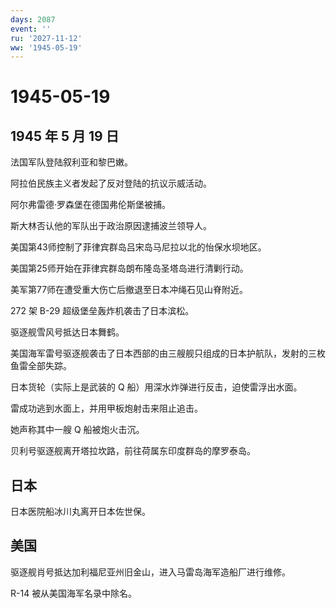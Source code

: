 ```yaml
---
days: 2087
event: ''
ru: '2027-11-12'
ww: '1945-05-19'
---
```


# 1945-05-19

## 1945 年 5 月 19 日

法国军队登陆叙利亚和黎巴嫩。

阿拉伯民族主义者发起了反对登陆的抗议示威活动。

阿尔弗雷德·罗森堡在德国弗伦斯堡被捕。

斯大林否认他的军队出于政治原因逮捕波兰领导人。

美国第43师控制了菲律宾群岛吕宋岛马尼拉以北的怡保水坝地区。

美国第25师开始在菲律宾群岛朗布隆岛圣塔岛进行清剿行动。

美军第77师在遭受重大伤亡后撤退至日本冲绳石见山脊附近。

272 架 B-29 超级堡垒轰炸机袭击了日本滨松。

驱逐舰雪风号抵达日本舞鹤。

美国海军雷号驱逐舰袭击了日本西部的由三艘舰只组成的日本护航队，发射的三枚鱼雷全部失踪。

日本货轮（实际上是武装的 Q 船）用深水炸弹进行反击，迫使雷浮出水面。

雷成功逃到水面上，并用甲板炮射击来阻止追击。

她声称其中一艘 Q 船被炮火击沉。

贝利号驱逐舰离开塔拉坎路，前往荷属东印度群岛的摩罗泰岛。

## 日本

日本医院船冰川丸离开日本佐世保。

## 美国

驱逐舰肖号抵达加利福尼亚州旧金山，进入马雷岛海军造船厂进行维修。

R-14 被从美国海军名录中除名。